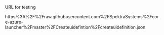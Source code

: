 URL for testing

https%3A%2F%2Fraw.githubusercontent.com%2FSpektraSystems%2Fcore-azure-launcher%2Fmaster%2FCreateuidefintion%2Fcreateuidefinition.json
